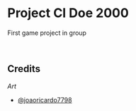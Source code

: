 # Project CI Doe 2000
First game project in group

<br>

## Credits

*Art*

- [@joaoricardo7798](https://pin.it/8WmPrHe)
